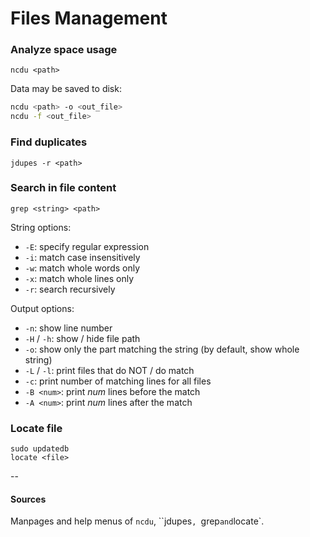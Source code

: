 # Files Management

### Analyze space usage

`ncdu <path>`

Data may be saved to disk:

```bash
ncdu <path> -o <out_file>
ncdu -f <out_file>
``` 

### Find duplicates

`jdupes -r <path>`

### Search in file content

`grep <string> <path>`

String options:

- `-E`: specify regular expression
- `-i`: match case insensitively
- `-w`: match whole words only
- `-x`: match whole lines only
- `-r`: search recursively

Output options:

- `-n`: show line number
- `-H` / `-h`: show / hide file path
- `-o`: show only the part matching the string (by default, show whole string)
- `-L` / `-l`: print files that do NOT / do match
- `-c`: print number of matching lines for all files
- `-B <num>`: print *num* lines before the match
- `-A <num>`: print *num* lines after the match

### Locate file

```
sudo updatedb
locate <file>
```

--

#### Sources

Manpages and help menus of `ncdu`, ``jdupes`, `grep` and `locate`.
